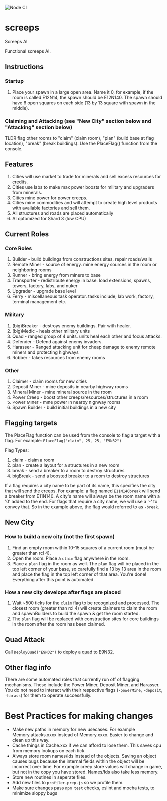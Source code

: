 ![Node CI](https://github.com/jordansafer/screeps/workflows/Node%20CI/badge.svg?branch=master)
# screeps
Screeps AI

Functional screeps AI.

## Instructions
### Startup
1. Place your spawn in a large open area. Name it <roomName>0, for example, if the room is called E12N14, the spawn should be E12N140. The spawn should have 6 open squares on each side (13 by 13 square with spawn in the middle).

### Claiming and Attacking (see "New City" section below and "Attacking" section below)
TLDR flag other rooms to "claim" (claim room), "plan" (build base at flag location), "break" (break buildings). Use the PlaceFlag() function from the console.

## Features
1. Cities will use market to trade for minerals and sell excess resources for credits.
1. Cities use labs to make max power boosts for military and upgraders from minerals.
1. Cities mine power for power creeps.
1. Cities mine commodities and will attempt to create high level products with available factories and sell them.
1. All structures and roads are placed automatically
1. AI optomized for Shard 3 (low CPU)

## Current Roles
### Core Roles
1. Builder            - build buildings from constructions sites, repair roads/walls
1. Remote Miner       - source of energy. mine energy sources in the room or neighboring rooms
1. Runner             - bring energy from miners to base
1. Transporter        - redistribute energy in base. load extensions, spawns, towers, factory, labs, and nuker
1. Upgrader           - upgrade base level
1. Ferry              - miscellaneous task operator. tasks include; lab work, factory, terminal management etc.

### Military
1. (big)Breaker       - destroys enemy buildings. Pair with healer.
1. (big)Medic         - heals other military units
1. Quad               - ranged group of 4 units. units heal each other and focus attacks.
1. Defender           - Defend against enemy invaders.
1. Harasser           - Ranged attacking unit for cheap damage to enemy remote miners and protecting highways
1. Robber             - takes resources from enemy rooms

### Other
1. Claimer            - claim rooms for new cities
1. Deposit Miner      - mine deposits in nearby highway rooms
1. Mineral Miner      - mine mineral source in the room
1. Power Creep        - boost other creeps/resources/structures in a room
1. Power Miner        - mine power in nearby highway rooms
1. Spawn Builder      - build initial buildings in a new city

## Flagging targets
The PlaceFlag function can be used from the console to flag a target with a flag.
For example: `PlaceFlag("claim", 25, 25, "E9N32")`

Flag Types:
1. claim                   - claim a room
1. plan                    - create a layout for a structures in a new room
1. <roomName>break         - send a breaker to a room to destroy structures
1. <roomName>bigBreak      - send a boosted breaker to a room to destroy structures

If a flag requires a city name to be part of its name, this specifies the city that will send the creeps.
For example: a flag named `E11N140break` will send a breaker from E11N140. A city's name will always be the room name with a '0' added to the end. For flags that require a city name, we will use a '-' to convey that. So in the example above, the flag would referred to as `-break`.

## New City
### How to build a new city (not the first spawn)
1. Find an empty room within 10-15 squares of a current room (must be greater than rcl 4).
1. Open the room. Place a `claim` flag anywhere in the room.
1. Place a `plan` flag in the room as well. The `plan` flag will be placed in the top left corner of your base, so carefully find a 13 by 13 area in the room and place the flag in the top left corner of that area. You're done! Everything after this point is automated.

### How a new city develops after flags are placed
1. Wait ~500 ticks for the `claim` flag to be recognized and processed. The closest room (greater than rcl 4) will create claimers to claim the room and spawnBuilders to build the spawn & get the room started.
1. The `plan` flag will be replaced with construction sites for core buildings in the room after the room has been claimed.

## Quad Attack
Call `DeployQuad("E9N32")` to deploy a quad to E9N32.

## Other flag info
There are some automated roles that currently run off of flagging mechanisms. These include the Power Miner, Deposit Miner, and Harasser. You do not need to interact with their respective flags (`-powerMine`, `-deposit`, `-harass`) for them to operate successfully.

# Best Practices for making changes
- Make new paths in memory for new usecases. For example Memory.attacks.xxxx instead of Memory.xxxx. Easier to change and clean up this way.
- Cache things in Cache.xxx if we can afford to lose them. This saves cpu from memory lookups on each tick.
- Always store room names/ids instead of the objects. Saving an object causes bugs because the internal fields within the object will be incorrect over time. For example creep.store values will change in game, but not in the copy you have stored. Names/Ids also take less memory.
- Store new routines in seperate files.
- Add new files to `profiler-prep.js` so we profile them.
- Make sure changes pass `npm test` checks, eslint and mocha tests, to minimize sloppy bugs

